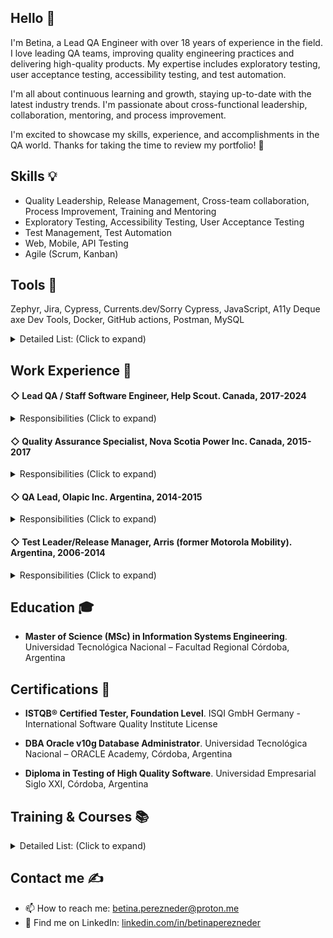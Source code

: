 <!--
TODO list
- 🔭 I’m currently working on ...
- 🌱 I’m currently learning ...
- 👯 I’m looking to collaborate on ...
- 🤔 I’m looking for help with ...
- 💬 Ask me about ...
- ⚡ Fun fact: ...
-->

## Hello 👋
I'm Betina, a Lead QA Engineer with over 18 years of experience in the field. I love leading QA teams, improving quality engineering practices and delivering high-quality products. My expertise includes exploratory testing, user acceptance testing, accessibility testing, and test automation.

I'm all about continuous learning and growth, staying up-to-date with the latest industry trends. I'm passionate about cross-functional leadership, collaboration, mentoring, and process improvement.

I'm excited to showcase my skills, experience, and accomplishments in the QA world. Thanks for taking the time to review my portfolio! 🙌

## Skills 💡
- Quality Leadership, Release Management, Cross-team collaboration, Process Improvement, Training and Mentoring
- Exploratory Testing, Accessibility Testing, User Acceptance Testing
- Test Management, Test Automation
- Web, Mobile, API Testing 
- Agile (Scrum, Kanban)


## Tools 🔧
Zephyr, Jira, Cypress, Currents.dev/Sorry Cypress, JavaScript, A11y Deque axe Dev Tools, Docker, GitHub actions, Postman, MySQL

<details>
<summary>Detailed List: (Click to expand)</summary>

- **Test Management**: Zephyr (Jira plug-in), SpiraTest, Rational Quality Manager, TechExcel DevTest, HP Mercury Quality Center.
- **Defect Tracking**: Jira, SpiraTest, Rational Team Concert, HP Quality Center, Rational ClearQuest.
- **Performance Testing**: Jmeter, SoapUi (web service performance testing).
- **API Testing**: Postman, Jmeter, SoapUI
- **Automation Testing**: Cypress (JavaScript), Currents.dev, Sorry Cypress, Selenium IDE, Testcomplete v8, HP Mercury Quick Test Pro 8.2, Visual Studio 2008 Team System (Test edition), in-house customized automation framework developed in Java. 
- **Automation**: Zapier	
- **Accessibility Testing**: A11y Deque axe Dev Tools, Wave, Accessibility Insight
- **Continuous Integration**: GitHub Actions, Jenkins, Hudson.
- **DB**: MySQL (Sequel Ace, Sequel Pro, SQLPad), MongoDB (TablePlus, Compass), Oracle 10g /11g.
- **Containerization**: Docker
- **Virtual PC’s Management**: VirtualBox, MS Virtual PC, VMWARE.
- **Configuration Management**: GIT, SVN, Rational ClearCase.
- **Languages**: JavaScript, SQL and basic knowledge of Java, Ruby, Perl, AWK.
- **Products/ERP**: Jira, Teamgantt, Dropbox, Basecamp, MS Office suite, MS Visio, Crystal Reports, DOORS.
- **Software Process**: Jira, CMMi, Requirements Management, Software Quality Assurance, Software Quality Management and Quantitative Process Management, Agile Development methodology (Scrum and Kanban).
- **Business Intelligence**: Looker
</details>

## Work Experience 💼
#### ◇ Lead QA / Staff Software Engineer, Help Scout. Canada, 2017-2024
<details>
<summary>Responsibilities (Click to expand)</summary>

- Led quality assurance efforts by providing technical guidance and support to product teams
- Empowered stakeholders (QAs, developers, design leaders, PSAs, PMs, Coaches) to execute the QA Strategy by implementing streamlined processes aligned with business goals
- Collaborated across departments (DevOps, Architecture, Backend Frontend and API teams) to shape QA vision and direction for the organization
- Standardized flexible QA processes to enhance testing efficiency
- Mentored QA engineers to support their professional growth
- Developed test plans with tailored testing strategies, conducted exploratory testing and performed manual functional and non-functional testing with a focus on user acceptance

> _Toolbox: Zephyr, Jira, Cypress, Currents.dev, Sorry Cypress, JavaScript, A11y Deque axe Dev Tools, Docker, GitHub actions, Postman, MongoDB, MySQLDB, analytics tools, Zapier_
</details>

#### ◇ Quality Assurance Specialist, Nova Scotia Power Inc. Canada, 2015-2017
<details>
<summary>Responsibilities (Click to expand)</summary>

- Led testing activities for various IT projects, developed test strategies, test estimations and test plans
- Coordinated test execution, assessed defects, and provided testing metrics to management
- Trained cross-functional teams in IT Quality Assurance processes
- Oversaw coordination of 30 testers (Business Users) for the Allegro project (a commodity management software for power and gas utilities) containing 610 tests (automated and manual)
- Worked on a Test Suite containing 560 tests (60% automated tests, 40% manual tests) to check more than 440 different Business applications (websites and Desktop client applications) and coordinated 45 testers (Business users, IT Support, DBAs, Security, Operations) for the Firewall project
</details>

#### ◇ QA Lead, Olapic Inc. Argentina, 2014-2015
<details>
<summary>Responsibilities (Click to expand)</summary>

- Spearheaded QA initiatives across Integration, Backend, Analytics, and Frontend teams
- Established and managed a QA team, implemented new processes leading to reduced customers reported defects by more than 50% within the first quarter of the year
- Led backend and analytics groups in creating high-level test scenarios using BDD syntax and Behat framework
- Automated more than 470 scenarios for the backend group and over 500 scenarios for the analytics
group to test various REST APIs
</details>

#### ◇ Test Leader/Release Manager, Arris (former Motorola Mobility). Argentina, 2006-2014
<details>
<summary>Responsibilities (Click to expand)</summary>

**As a Test Leader/ Release Manager:**
- Led release planning for a scrum team of 9 people (QA engineers and configuration managers)
- Managed testing activities for multiple parallel releases of the Motorola Merchandiser product
_ Estimated testing effort and developed test strategies, test plans, and traceability matrices to map stories to tests
- Proficiently managed defects, presented metrics, and implemented adjustments for product health to increase the pass/fail ratio

**As a QA engineer:**
- Conducted manual and automated functional testing, exploratory testing, performance and web services testing
- Co-authored the development of an in-house Automation Framework using Java, Selenium, Maven and Hudson; and automated over 200 web service tests that were part of the 600-tests suite, using Javascript and TestComplete tool
- Automated the Lab environment infrastructure (using Chef + Ruby) and set up all virtual machines for the test execution. Coded scripts for generating massive data using the Perl language
</details>

## Education 🎓
- **Master of Science (MSc) in Information Systems Engineering**. Universidad Tecnológica Nacional – Facultad Regional Córdoba, Argentina

## Certifications 📜
- **ISTQB® Certified Tester, Foundation Level**. ISQI GmbH Germany - International Software Quality Institute License

- **DBA Oracle v10g Database Administrator**. Universidad Tecnológica Nacional – ORACLE Academy, Córdoba, Argentina 

- **Diploma in Testing of High Quality Software**. Universidad Empresarial Siglo XXI, Córdoba, Argentina

## Training & Courses 📚
<details>
<summary>Detailed List: (Click to expand)</summary>

- “Health Insurance Portability and Accountability Act (HIPAA)“ - Everfi
- “ISTQB Certified Tester Advanced Level: Test Manager” course – Sela Canada
- “Agile with JIRA” – Clearvision
- “Bitbucket Basics” – Clearvision
- Diploma in “Application of Communication and Information Technologies”. Module “Cloud computing“
- “Business Value of Performance Testing - STP´s Online Summit” –  STP Software Test Professionals by Richard Hand Director of Membership & Publications.
- “Robust software development with TDD” – 10 pins by Hernan Wilkinson.
- “Fundamentals of Testing, Testing Throughout the Software Life Cycle, Static Techniques” – Motorola
- “Test Design Techniques, Test Management, Tools Support for Testing” – Motorola
- “Intro to ISO 9001:2000” and “Introduction to CMMI” – Motorola University
</details>

## Contact me ✍️
* 📫 How to reach me: [betina.perezneder@proton.me](mailto:betina.perezneder@proton.me)
* 👔 Find me on LinkedIn: [linkedin.com/in/betinaperezneder](https://www.linkedin.com/in/betinaperezneder/)
